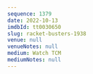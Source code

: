```yaml
---
sequence: 1379
date: 2022-10-13
imdbId: tt0030650
slug: racket-busters-1938
venue: null
venueNotes: null
medium: Watch TCM
mediumNotes: null
---
```

